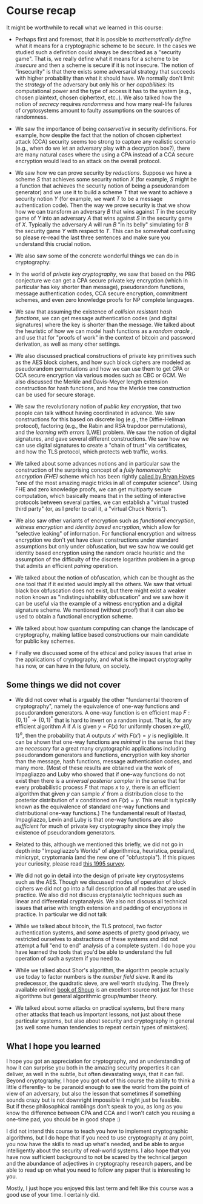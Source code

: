 # Course recap

It might be worthwhile to recall what we learned in this course:

* Perhaps first and foremost, that it is possible to _mathematically define_ what it means for a cryptographic scheme to be secure. In the cases we studied such a definition could always be described as a "security game". That is, we really define what it means for a scheme to be _insecure_ and then a scheme is secure if it is not insecure. The notion of "insecurity" is that there exists some adversarial strategy that succeeds with higher probability than what it should have. We normally don't limit the _strategy_ of the adversary but only his or her _capabilities_: its  computational power and the type of access it has to the system (e.g., chosen plaintext, chosen ciphertext, etc..). We also talked how the notion of _secrecy_ requires _randomness_ and how many real-life failures of cryptosystems amount to faulty assumptions on the sources of randomness.

* We saw the importance of being _conservative_ in security definitions. For example, how despite the fact that the notion of chosen ciphertext attack (CCA) security seems too strong to capture any realistic scenario (e.g., when do we let an adversary play with a decryption box?), there are many natural cases where the using a CPA instead of a CCA secure encryption would lead to an attack on the overall protocol.

* We saw how we can prove security by _reductions_. Suppose we have a scheme $S$ that achieves some security notion $X$ (for example, $S$ might be a function  that achieves the security notion of being a pseudorandom generator) and we use it to build a scheme $T$ that we want to achieve a security notion $Y$ (for example, we want $T$ to be a message authentication code). Then the way we prove security is that we show how we can transform an adversary $B$ that wins against $T$ in the security game of $Y$ into an adversary $A$ that wins against $S$ in the security game of $X$. Typically the adversary $A$ will run $B$ "in its belly" simulating for $B$ the security game $Y$ with respect to $T$. This can be somewhat confusing so please re-read the last three sentences and make sure you understand this crucial notion.

* We also saw some of the concrete wonderful things we can do in cryptography:

* In the world of _private key cryptography_, we saw that based on the PRG conjecture we can get a CPA secure private key encryption (which in particular has key shorter than message), pseudorandom functions, message authentication codes, CCA secure encryption, commitment schemes, and even zero knowledge proofs for NP complete languages.

* We saw that assuming the existence of _collision resistant hash functions_, we can get message authentication codes (and digital signatures) where the key is shorter than the message. We talked about the heuristic of how we can model hash functions as a _random oracle_ , and use that for "proofs of work" in the context of bitcoin and password derivation, as well as many other settings.

* We also discussed practical constructions of private key primitives such as the AES block ciphers, and how such block ciphers are modeled as pseudorandom permutations and how we can use them to get CPA or CCA secure encryption via various modes such as CBC or GCM. We also discussed the Merkle and Davis-Meyer length extension construction for hash functions, and how the Merkle tree construction can be used for secure storage.

* We saw the revolutionary notion of _public key encryption_, that two people can talk without having coordinated in advance. We saw constructions for this based on discrete log (e.g., the Diffie-Hellman protocol), factoring (e.g., the Rabin and RSA trapdoor permutations), and the _learning with errors_ (LWE) problem. We saw the notion of digital signatures, and gave several different constructions.  We saw how we can use digital signatures to create a "chain of trust" via certificates, and how the TLS protocol, which protects web traffic, works.

* We talked about some advances notions and in particular saw the construction of the surprising concept of a _fully homomorphic encryption (FHE)_ scheme which has been rightly [called by Bryan Hayes](http://bit-player.org/2012/computing-with-encrypted-data) "one of the most amazing magic tricks in all of computer science".  Using FHE and zero knowledge proofs, we can get multiparty secure computation, which basically means that in the setting of interactive protocols between several parties, we can establish a "virtual trusted third party" (or, as I prefer to call it, a "virtual Chuck Norris").

* We also saw other variants of encryption such as _functional encryption_, _witness encryption_ and _identity based encryption_, which allow for "selective leaking" of information. For functional encryption and witness encryption we don't yet have clean constructions under standard assumptions but only under obfuscation, but we saw how we could get identity based encryption using the random oracle heuristic and the assumption of the difficulty of the discrete logarithm problem in a group that admits an efficient _pairing_ operation.

* We talked about the notion of obfuscation, which can be thought as the one tool that if it existed would imply all the others. We saw that virtual black box obfuscation does not exist, but there might exist a weaker notion known as "indistinguishability obfuscation" and we saw how it can be useful via the example of a witness encryption and a  digital signature scheme. We mentioned (without proof) that it can also be used to obtain a functional encryption scheme.

* We talked about how quantum computing can change the landscape of cryptography, making lattice based constructions our main candidate for public key schemes.

* Finally we discussed some of the ethical and policy issues that arise in the applications of cryptography, and what is the impact cryptography has now, or can have in the future, on society.

## Some things we did not cover

* We did not cover what is arguably the other "fundamental theorem of cryptography", namely the equivalence of one-way functions and pseudorandom generators. A one-way function is en efficient map $F:\{0,1\}^*\rightarrow\{0,1\}^*$ that is hard to invert on a random input. That is,  for any efficient algorithm $A$ if $A$ is given   $y=F(x)$ for uniformly chosen $x\leftarrow_R\{0,1\}^n$, then the probability that $A$ outputs $x'$ with $F(x')=y$ is negligible. It can be shown that one-way functions are _minimal_ in the sense that they are _necessary_ for a great many cryptographic applications including pseudorandom generators and functions, encryption with key shorter than the message, hash functions, message authentication codes, and many more. (Most of these results are  obtained via the work of Impagliazzo and Luby who showed that if one-way functions do not exist then there is a _universal posterior sampler_ in the sense that for every probabilistic process $F$ that maps $x$ to $y$, there is an efficient algorithm that given $y$ can sample $x'$ from a distribution close to the posterior distribution of $x$ conditioned on $F(x)=y$. This result is typically known as the equivalence of standard one-way functions and distributional one-way functions.) The fundamental result of Hastad, Impagliazzo, Levin and Luby is that one-way functions are also _sufficient_ for much of private key cryptography since they imply the existence of pseudorandom generators.

* Related to this, although we mentioned this briefly, we did not go in depth into "Impagliazzo's Worlds" of algorithmica, heuristica, pessiland, minicrypt, cryptomania (and the new one of "obfustopia"). If this piques your curiosity, please read [this 1995 survey](http://www.cs.mun.ca/~kol/courses/6743-w15/papers/russell-fiveworlds.pdf).

* We did not go in detail into the design of private key cryptosystems such as the AES. Though we discussed  modes of operation of block ciphers we did not go into a full description of all modes that are used in practice. We also did not discuss cryptanalytic techniques such as linear and differential cryptanalysis. We also not discuss all technical issues that arise with length extension and padding of encryptions in practice. In particular we did not talk

* While we talked about bitcoin, the TLS protocol, two factor authentication systems, and some aspects of pretty good privacy, we restricted ourselves to abstractions of these systems and did not attempt a full "end to end" analysis of a complete system. I do hope you have learned the tools that you'd be able to understand the full operation of such a system if you need to.

* While we talked about Shor's algorithm, the algorithm people actually use today to factor numbers is the _number field sieve_. It and its predecessor, the quadratic sieve, are well worth studying. The (freely available online) [book of Shoup](http://www.shoup.net/ntb/) is an excellent source not just for these algorithms but general algorithmic group/number theory.

* We talked about some attacks on practical systems, but there many other attacks that teach us important lessons, not just about these particular systems, but also about security and cryptography in general (as well some human tendencies to repeat certain types of mistakes).

## What I hope you learned

I hope you got an appreciation for cryptography, and an understanding of how it can surprise you both in the amazing security properties it can deliver, as well in the subtle, but often devastating ways, that it can fail.
Beyond cryptography, I hope you got out of this course the ability to think a little differently- to be paranoid enough to see the world from the point of view of an adversary, but also the lesson that sometimes if something sounds crazy but is not downright impossible it might just be feasible.  
But if these philosophical ramblings don't speak to you, as long as you know the difference between CPA and CCA and I won't catch you reusing a one-time pad, you should be in good shape :)

I did not intend this course to teach you how to implement cryptographic algorithms, but I do hope that if you need to use cryptography at any point, you now have the skills to read up what's needed, and be able to argue intelligently about the security of real-world systems.
I also hope that you have now sufficient background to not be scared by the technical jargon and the abundance of adjectives in cryptography research papers, and be able to read up on what you need to follow any paper that is interesting to you.

Mostly, I just hope you enjoyed this last term and felt like this course was a good use of your time. I certainly did.
